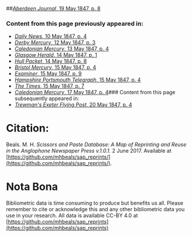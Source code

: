 ##[*Aberdeen Journal*, 19 May 1847, p. 8](https://mhbeals.github.io/sap_html/Aberdeen-Journal/Aberdeen-Journal-19-May-1847-p-8)

### Content from this page previously appeared in:
+ [*Daily News*, 10 May 1847, p. 4](https://mhbeals.github.io/sap_html/Daily-News/Daily-News-10-May-1847-p-4)
+ [*Derby Mercury*, 12 May 1847, p. 3](https://mhbeals.github.io/sap_html/Derby-Mercury/Derby-Mercury-12-May-1847-p-3)
+ [*Caledonian Mercury*, 13 May 1847, p. 4](https://mhbeals.github.io/sap_html/Caledonian-Mercury/Caledonian-Mercury-13-May-1847-p-4)
+ [*Glasgow Herald*, 14 May 1847, p. 1](https://mhbeals.github.io/sap_html/Glasgow-Herald/Glasgow-Herald-14-May-1847-p-1)
+ [*Hull Packet*, 14 May 1847, p. 8](https://mhbeals.github.io/sap_html/Hull-Packet/Hull-Packet-14-May-1847-p-8)
+ [*Bristol Mercury*, 15 May 1847, p. 4](https://mhbeals.github.io/sap_html/Bristol-Mercury/Bristol-Mercury-15-May-1847-p-4)
+ [*Examiner*, 15 May 1847, p. 9](https://mhbeals.github.io/sap_html/Examiner/Examiner-15-May-1847-p-9)
+ [*Hampshire Portsmouth Telegraph*, 15 May 1847, p. 4](https://mhbeals.github.io/sap_html/Hampshire-Portsmouth-Telegraph/Hampshire-Portsmouth-Telegraph-15-May-1847-p-4)
+ [*The Times*, 15 May 1847, p. 7](https://mhbeals.github.io/sap_html/The-Times/The-Times-15-May-1847-p-7)
+ [*Caledonian Mercury*, 17 May 1847, p. 4](https://mhbeals.github.io/sap_html/Caledonian-Mercury/Caledonian-Mercury-17-May-1847-p-4)### Content from this page subsequently appeared in:
+ [*Trewman's Exeter Flying Post*, 20 May 1847, p. 4](https://mhbeals.github.io/sap_html/Trewman's-Exeter-Flying-Post/Trewman's-Exeter-Flying-Post-20-May-1847-p-4)
                    
# Citation: 

Beals. M. H. *Scissors and Paste Database: A Map of Reprinting and Reuse in the Anglophone Newspaper Press v.1.0.1.* 2 June 2017. Available at [https://github.com/mhbeals/sap_reprints/](https://github.com/mhbeals/sap_reprints/). 
                    
# Nota Bona

Bibliometric data is time consuming to produce but benefits us all. Please remember to cite or acknowledge this and any other bibliometric data you use in your research. All data is available CC-BY 4.0 at [https://github.com/mhbeals/sap_reprints](https://github.com/mhbeals/sap_reprints)